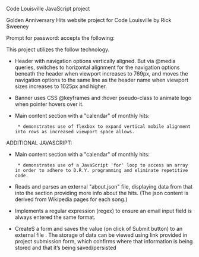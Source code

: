 
Code Louisville JavaScript project

Golden Anniversary Hits website
project for Code Louisville by Rick Sweeney

Prompt for password:  accepts the following:
 

This project utilizes the follow technology.

* Header with navigation options vertically aligned.  But via @media queries, switches to horizontal alignment for the navigation options beneath the header when viewport increases to 769px, and moves the navigation options to the same line as the header name when viewport sizes increases to 1025px and higher.

* Banner uses CSS @keyframes and :hover pseudo-class to animate logo when pointer hovers over it.

* Main content section with a "calendar" of monthly hits:

       * demonstrates use of flexbox to expand vertical mobile alignment into rows as increased viewport space allows.


ADDITIONAL JAVASCRIPT:

* Main content section with a "calendar" of monthly hits:

       * demonstrates use of a JavaScript 'for' loop to access an array in order to adhere to D.R.Y. programming and eliminate repetitive code.

* Reads and parses an external "about.json" file, displaying  data from that into the section providing more info about the hits. (The json content is derived from Wikipedia pages for each song.)


* Implements a regular expression (regex) to ensure an email input field is always entered the same format.

* CreateS a form and saves the value (on click of Submit button) to an external file . 
   The storage of data can be viewed using link provided in project submission form, which confirms where that information is being stored and that it’s being saved/persisted  


